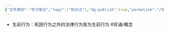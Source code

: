 ```yaml
---
{"文件类别":"学习笔记","tags":["知识点"],"dg-publish":true,"permalink":"/学习笔记/知识点cheese/生前行为/","dgPassFrontmatter":true,"created":"2024-09-13T08:53:31.865+08:00","updated":"2024-09-13T08:53:34.255+08:00"}
---
```


- 生前行为：死因行为之外的法律行为皆为生前行为 #背诵/概念 